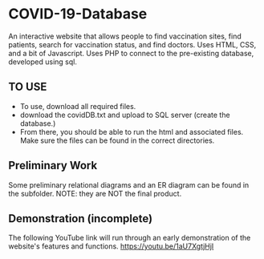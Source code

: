 # COVID-19-Database
An interactive website that allows people to find vaccination sites, find patients, search for vaccination status, and find doctors. Uses HTML, CSS, and a bit of Javascript. Uses PHP to connect to the pre-existing database, developed using sql. 

## TO USE
- To use, download all required files. 
- download the covidDB.txt and upload to SQL server (create the database.)
- From there, you should be able to run the html and associated files. Make sure the files can be found in the correct directories.

## Preliminary Work
Some preliminary relational diagrams and an ER diagram can be found in the subfolder. 
NOTE: they are NOT the final product.

## Demonstration (incomplete)
The following YouTube link will run through an early demonstration of the website's features and functions.
https://youtu.be/1aU7XgtjHjI
